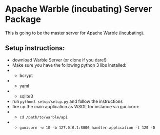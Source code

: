 # Apache Warble (incubating) Server Package
This is going to be the master server for Apache Warble (incubating).


## Setup instructions:

* download Warble Server (or clone if you dare!)
* Make sure you have the following python 3 libs installed:
* * bcrypt
* * yaml
* * sqlite3
* run `python3 setup/setup.py` and follow the instructions
* fire up the main application as WSGI, for instance via gunicorn: 
* * `cd /path/to/warble/api`
* * `gunicorn -w 10 -b 127.0.0.1:8000 handler:application -t 120 -D`


